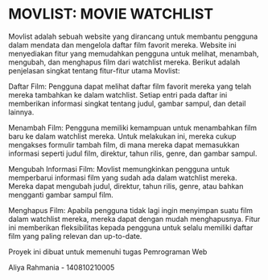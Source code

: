 # MOVLIST: MOVIE WATCHLIST

Movlist adalah sebuah website yang dirancang untuk membantu pengguna dalam mendata dan mengelola daftar film favorit mereka. Website ini menyediakan fitur yang memudahkan pengguna untuk melihat, menambah, mengubah, dan menghapus film dari watchlist mereka. Berikut adalah penjelasan singkat tentang fitur-fitur utama Movlist:

Daftar Film: Pengguna dapat melihat daftar film favorit mereka yang telah mereka tambahkan ke dalam watchlist. Setiap entri pada daftar ini memberikan informasi singkat tentang judul, gambar sampul, dan detail lainnya.

Menambah Film: Pengguna memiliki kemampuan untuk menambahkan film baru ke dalam watchlist mereka. Untuk melakukan ini, mereka cukup mengakses formulir tambah film, di mana mereka dapat memasukkan informasi seperti judul film, direktur, tahun rilis, genre, dan gambar sampul.

Mengubah Informasi Film: Movlist memungkinkan pengguna untuk memperbarui informasi film yang sudah ada dalam watchlist mereka. Mereka dapat mengubah judul, direktur, tahun rilis, genre, atau bahkan mengganti gambar sampul film.

Menghapus Film: Apabila pengguna tidak lagi ingin menyimpan suatu film dalam watchlist mereka, mereka dapat dengan mudah menghapusnya. Fitur ini memberikan fleksibilitas kepada pengguna untuk selalu memiliki daftar film yang paling relevan dan up-to-date.



Proyek ini dibuat untuk memenuhi tugas Pemrograman Web

Aliya Rahmania - 140810210005
